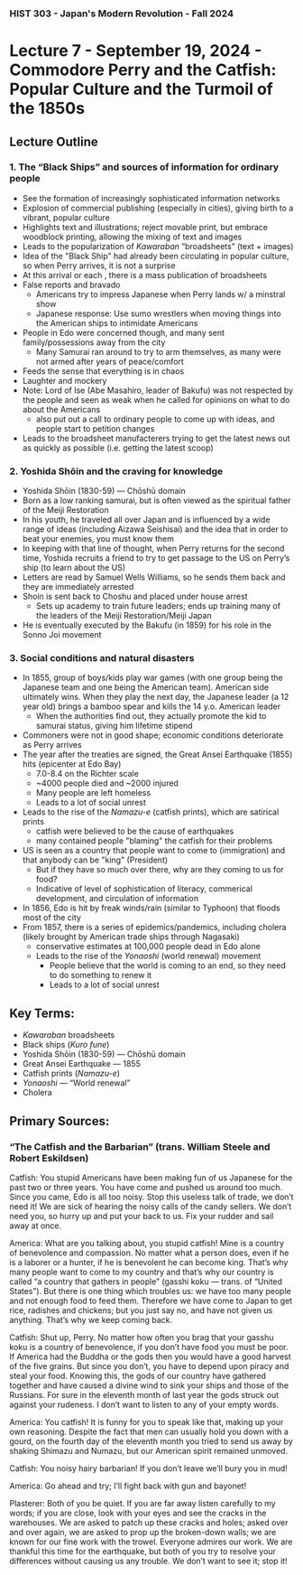 ### HIST 303 - Japan's Modern Revolution - Fall 2024

[//]: <> (use `gqap` to force wrap text)
[//]: <> (use `:noa w` to save without autoformatting)

# Lecture 7 - September 19, 2024 - Commodore Perry and the Catfish: Popular Culture and the Turmoil of the 1850s

## Lecture Outline

### 1. The “Black Ships” and sources of information for ordinary people

- See the formation of increasingly sophisticated information networks
- Explosion of commercial publishing (especially in cities), giving birth to a vibrant, popular
  culture
- Highlights text and illustrations; reject movable print, but embrace woodblock printing, allowing
  the mixing of text and images
- Leads to the popularization of _Kawaraban_ “broadsheets” (text + images)
- Idea of the "Black Ship" had already been circulating in popular culture, so when Perry arrives,
  it is not a surprise
- At this arrival or each , there is a mass publication of broadsheets
- False reports and bravado
  - Americans try to impress Japanese when Perry lands w/ a minstral show
  - Japanese response: Use sumo wrestlers when moving things into the American ships to intimidate Americans
- People in Edo were concerned though, and many sent family/possessions away from the city
  - Many Samurai ran around to try to arm themselves, as many were not armed after years of
    peace/comfort
- Feeds the sense that everything is in chaos
- Laughter and mockery
- Note: Lord of Ise (Abe Masahiro, leader of Bakufu) was not respected by the people and seen as
  weak when he called for opinions on what to do about the Americans
  - also put out a call to ordinary people to come up with ideas, and people start to petition
    changes
- Leads to the broadsheet manufacterers trying to get the latest news out as quickly as possible
  (i.e. getting the latest scoop)

### 2. Yoshida Shōin and the craving for knowledge

- Yoshida Shōin (1830-59) — Chōshū domain
- Born as a low ranking samurai, but is often viewed as the spiritual father of the Meiji Restoration
- In his youth, he traveled all over Japan and is influenced by a wide range of ideas (including
  Aizawa Seishisai) and the idea that in order to beat your enemies, you must know them
- In keeping with that line of thought, when Perry returns for the second time, Yoshida recruits a
  friend to try to get passage to the US on Perry’s ship (to learn about the US)
- Letters are read by Samuel Wells Williams, so he sends them back and they are immediately arrested
- Shoin is sent back to Choshu and placed under house arrest
  - Sets up academy to train future leaders; ends up training many of the leaders of the Meiji
    Restoration/Meiji Japan
- He is eventually executed by the Bakufu (in 1859) for his role in the Sonno Joi movement

### 3. Social conditions and natural disasters

- In 1855, group of boys/kids play war games (with one group being the Japanese team and one being
  the American team). American side ultimately wins. When they play the next day, the Japanese leader
  (a 12 year old) brings a bamboo spear and kills the 14 y.o. American leader
  - When the authorities find out, they actually promote the kid to samurai status, giving him
    lifetime stipend
- Commoners were not in good shape; economic conditions deteriorate as Perry arrives
- The year after the treaties are signed, the Great Ansei Earthquake (1855) hits (epicenter at Edo
  Bay)
  - 7.0-8.4 on the Richter scale
  - ~4000 people died and ~2000 injured
  - Many people are left homeless
  - Leads to a lot of social unrest
- Leads to the rise of the _Namazu-e_ (catfish prints), which are satirical prints
  - catfish were believed to be the cause of earthquakes
  - many contained people "blaming" the catfish for their problems
- US is seen as a country that people want to come to (immigration) and that anybody can be "king"
  (President)
  - But if they have so much over there, why are they coming to us for food?
  - Indicative of level of sophistication of literacy, commerical development, and circulation of
    information
- In 1856, Edo is hit by freak winds/rain (similar to Typhoon) that floods most of the city
- From 1857, there is a series of epidemics/pandemics, including cholera (likely brought by American
  trade ships through Nagasaki)
  - conservative estimates at 100,000 people dead in Edo alone
  - Leads to the rise of the _Yonaoshi_ (world renewal) movement
    - People believe that the world is coming to an end, so they need to do something to renew it
    - Leads to a lot of social unrest

## Key Terms:

- _Kawaraban_ broadsheets
- Black ships (_Kuro fune_)
- Yoshida Shōin (1830-59) — Chōshū domain
- Great Ansei Earthquake — 1855
- Catfish prints (_Namazu-e_)
- _Yonaoshi_ — “World renewal”
- Cholera

## Primary Sources:

### “The Catfish and the Barbarian” (trans. William Steele and Robert Eskildsen)

Catfish: You stupid Americans have been making fun of us Japanese for the past two or three years.
You have come and pushed us around too much. Since you came, Edo is all too noisy. Stop this useless
talk of trade, we don’t need it! We are sick of hearing the noisy calls of the candy sellers. We
don’t need you, so hurry up and put your back to us. Fix your rudder and sail away at once.

America: What are you talking about, you stupid catfish! Mine is a country of benevolence and
compassion. No matter what a person does, even if he is a laborer or a hunter, if he is benevolent
he can become king. That’s why many people want to come to my country and that’s why our country is
called “a country that gathers in people” (gasshi koku — trans. of “United States”). But there is
one thing which troubles us: we have too many people and not enough food to feed them. Therefore we
have come to Japan to get rice, radishes and chickens; but you just say no, and have not given us
anything. That’s why we keep coming back.

Catfish: Shut up, Perry. No matter how often you brag that your gasshu koku is a country of
benevolence, if you don’t have food you must be poor. If America had the Buddha or the gods then you
would have a good harvest of the five grains. But since you don’t, you have to depend upon piracy
and steal your food. Knowing this, the gods of our country have gathered together and have caused a
divine wind to sink your ships and those of the Russians. For sure in the eleventh month of last
year the gods struck out against your rudeness. I don’t want to listen to any of your empty words.

America: You catfish! It is funny for you to speak like that, making up your own reasoning. Despite
the fact that men can usually hold you down with a gourd, on the fourth day of the eleventh month
you tried to send us away by shaking Shimazu and Numazu, but our American spirit remained unmoved.

Catfish: You noisy hairy barbarian! If you don’t leave we’ll bury you in mud!

America: Go ahead and try; I’ll fight back with gun and bayonet!

Plasterer: Both of you be quiet. If you are far away listen carefully to my words; if you are close,
look with your eyes and see the cracks in the warehouses. We are asked to patch up these cracks and
holes; asked over and over again, we are asked to prop up the broken-down walls; we are known for
our fine work with the trowel. Everyone admires our work. We are thankful this time for the
earthquake, but both of you try to resolve your differences without causing us any trouble. We don’t
want to see it; stop it!
